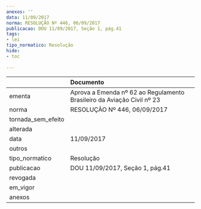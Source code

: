 ```yaml
---
anexos: ''
data: 11/09/2017
norma: RESOLUÇÃO Nº 446, 06/09/2017
publicacao: DOU 11/09/2017, Seção 1, pág.41
tags:
- lei
tipo_normatico: Resolução
hide: 
- toc 
 
---
```


|                    | Documento                                                              |
|:-------------------|:-----------------------------------------------------------------------|
| ementa             | Aprova a Emenda nº 62 ao Regulamento Brasileiro da Aviação Civil nº 23 |
| norma              | RESOLUÇÃO Nº 446, 06/09/2017                                           |
| tornada_sem_efeito |                                                                        |
| alterada           |                                                                        |
| data               | 11/09/2017                                                             |
| outros             |                                                                        |
| tipo_normatico     | Resolução                                                              |
| publicacao         | DOU 11/09/2017, Seção 1, pág.41                                        |
| revogada           |                                                                        |
| em_vigor           |                                                                        |
| anexos             |                                                                        |